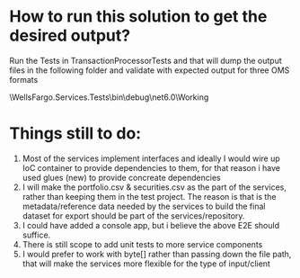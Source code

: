 ﻿
How to run this solution to get the desired output?
==========================================================

Run the Tests in TransactionProcessorTests and that will dump the output files in the following folder and validate with expected output for 
three OMS formats

\\WellsFargo.Services.Tests\\bin\\debug\net6.0\Working




Things still to do:
===============================================================
1. Most of the services implement interfaces and ideally I would wire up IoC container to provide dependencies to them, 
	for that reason i have used glues (new) to provide concreate dependencies
2. I will make the portfolio.csv & securities.csv as the part of the services, rather than keeping them in the test project. 
   The reason is that is the metadata/reference data needed by the services to build the final dataset for export should be part of the services/repository.
3. I could have added a console app, but i believe the above E2E should suffice.
4. There is still scope to add unit tests to more service components
5. I would prefer to work with byte[] rather than passing down the file path, that will make the services more flexible for the type of input/client
